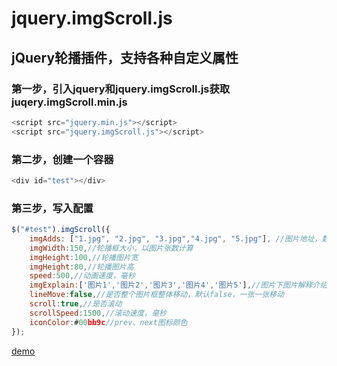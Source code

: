 # jquery.imgScroll.js
## jQuery轮播插件，支持各种自定义属性
### 第一步，引入jquery和jquery.imgScroll.js获取juqery.imgScroll.min.js
```javascript
<script src="jquery.min.js"></script>
<script src="jquery.imgScroll.js"></script>
```
### 第二步，创建一个容器
```javascript
<div id="test"></div>
```
### 第三步，写入配置
```javascript
$("#test").imgScroll({
    imgAdds: ["1.jpg", "2.jpg", "3.jpg","4.jpg", "5.jpg"], //图片地址，数组
    imgWidth:150,//轮播框大小，以图片张数计算
    imgHeight:100,//轮播图片宽
    imgHeight:80,//轮播图片高
    speed:500,//动画速度，毫秒
    imgExplain:['图片1','图片2','图片3','图片4','图片5'],//图片下图片解释介绍，和图片地址对应，可以不设置，数组
    lineMove:false,//是否整个图片框整体移动，默认false，一张一张移动
    scroll:true,//是否滚动
    scrollSpeed:1500,//滚动速度，毫秒
    iconColor:#00bb9c//prev、next图标颜色
});
```
[demo]("http://wuzhoubo.github.io/dist/imageDemo/")
